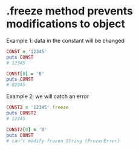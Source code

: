 # .freeze method prevents modifications to object

Example 1: data in the constant will be changed

```ruby
CONST = '12345'
puts CONST
# 12345

CONST[0] = '0'
puts CONST
# 02345
```

Example 2: we will catch an error

```ruby
CONST2 = '12345'.freeze
puts CONST2
# 12345

CONST2[0] = '0'
puts CONST
# can't modify frozen String (FrozenError)
```
